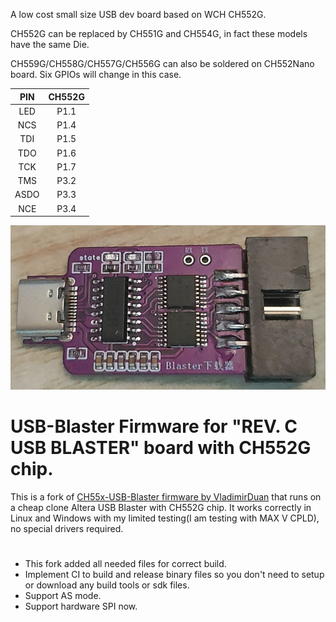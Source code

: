 A low cost small size USB dev board based on WCH CH552G.

CH552G can be replaced by CH551G and CH554G, in fact these models have the same Die.

CH559G/CH558G/CH557G/CH556G can also be soldered on CH552Nano board. Six GPIOs will change in this case.

|   PIN   | CH552G |
|:-------:|:------:|
|   LED   |  P1.1  |
|   NCS   |  P1.4  |
|   TDI   |  P1.5  |
|   TDO   |  P1.6  |
|   TCK   |  P1.7  |
|   TMS   |  P3.2  |
|   ASDO  |  P3.3  |
|   NCE   |  P3.4  |

![example](example.png "example")

# USB-Blaster Firmware for "REV. C USB BLASTER" board with CH552G chip.

This is a fork of [CH55x-USB-Blaster firmware by VladimirDuan](https://github.com/VladimirDuan/CH55x-USB-Blaster) that runs on a cheap clone Altera USB Blaster with CH552G chip.
It works correctly in Linux and Windows with my limited testing(I am testing with MAX V CPLD), no special drivers required.

#
- This fork added all needed files for correct build.
- Implement CI to build and release binary files so you don't need to setup or download any build tools or sdk files.
- Support AS mode.
- Support hardware SPI now.
